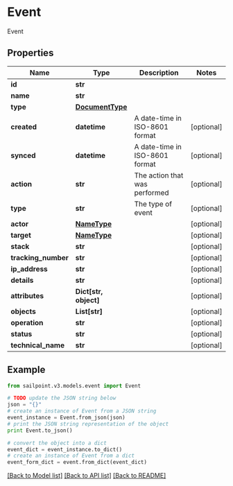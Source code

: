 # Event

Event

## Properties

Name | Type | Description | Notes
------------ | ------------- | ------------- | -------------
**id** | **str** |  | 
**name** | **str** |  | 
**type** | [**DocumentType**](DocumentType.md) |  | 
**created** | **datetime** | A date-time in ISO-8601 format | [optional] 
**synced** | **datetime** | A date-time in ISO-8601 format | [optional] 
**action** | **str** | The action that was performed | [optional] 
**type** | **str** | The type of event | [optional] 
**actor** | [**NameType**](NameType.md) |  | [optional] 
**target** | [**NameType**](NameType.md) |  | [optional] 
**stack** | **str** |  | [optional] 
**tracking_number** | **str** |  | [optional] 
**ip_address** | **str** |  | [optional] 
**details** | **str** |  | [optional] 
**attributes** | **Dict[str, object]** |  | [optional] 
**objects** | **List[str]** |  | [optional] 
**operation** | **str** |  | [optional] 
**status** | **str** |  | [optional] 
**technical_name** | **str** |  | [optional] 

## Example

```python
from sailpoint.v3.models.event import Event

# TODO update the JSON string below
json = "{}"
# create an instance of Event from a JSON string
event_instance = Event.from_json(json)
# print the JSON string representation of the object
print Event.to_json()

# convert the object into a dict
event_dict = event_instance.to_dict()
# create an instance of Event from a dict
event_form_dict = event.from_dict(event_dict)
```
[[Back to Model list]](../README.md#documentation-for-models) [[Back to API list]](../README.md#documentation-for-api-endpoints) [[Back to README]](../README.md)


